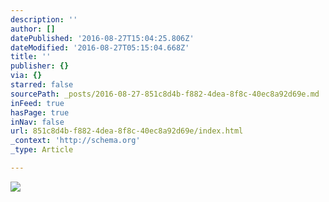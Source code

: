 ```yaml
---
description: ''
author: []
datePublished: '2016-08-27T15:04:25.806Z'
dateModified: '2016-08-27T05:15:04.668Z'
title: ''
publisher: {}
via: {}
starred: false
sourcePath: _posts/2016-08-27-851c8d4b-f882-4dea-8f8c-40ec8a92d69e.md
inFeed: true
hasPage: true
inNav: false
url: 851c8d4b-f882-4dea-8f8c-40ec8a92d69e/index.html
_context: 'http://schema.org'
_type: Article

---
```

![](https://the-grid-user-content.s3-us-west-2.amazonaws.com/021f5808-4592-47fa-80cb-034d7858594d.jpg)